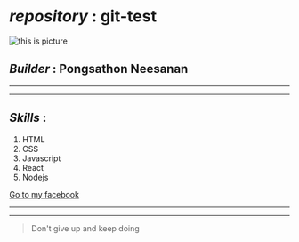 # _repository_ : git-test

![this is picture](https://upload.wikimedia.org/wikipedia/commons/thumb/b/bc/Jetstar_Airbus_A320_in_flight_%286768081241%29_crop.jpg/1200px-Jetstar_Airbus_A320_in_flight_%286768081241%29_crop.jpg)

## _**Builder**_ : Pongsathon Neesanan

---

---

## _**Skills**_ :

1. HTML
2. CSS
3. Javascript
4. React
5. Nodejs

[Go to my facebook](https://www.facebook.com/pongsathon.neesanan/)

---

---

> Don't give up and keep doing
